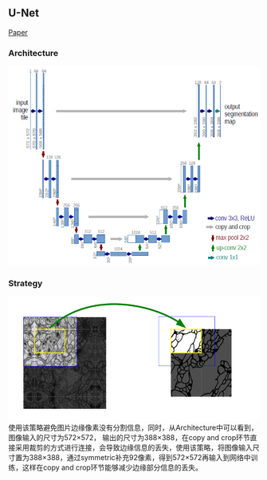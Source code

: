 ## U-Net
[Paper](https://arxiv.org/pdf/1505.04597.pdf)  

### Architecture
<div align='center'>
  <img src='https://github.com/Luxlios/Figure/blob/main/CNN/U-Net.png'height='400'>
</div>

### Strategy
<div align='center'>
  <img src='https://github.com/Luxlios/Figure/blob/main/CNN/UNet_symmetric.png'height='250'>
</div>
  使用该策略避免图片边缘像素没有分割信息，同时，从Architecture中可以看到，图像输入的尺寸为572×572， 输出的尺寸为388×388，在copy and crop环节直接采用裁剪的方式进行连接，会导致边缘信息的丢失，使用该策略，将图像输入尺寸置为388×388，通过symmetric补充92像素，得到572×572再输入到网络中训练，这样在copy and crop环节能够减少边缘部分信息的丢失。
